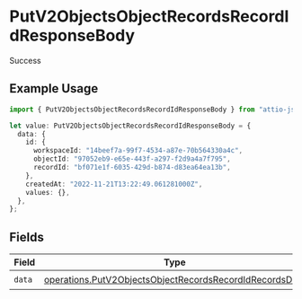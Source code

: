 # PutV2ObjectsObjectRecordsRecordIdResponseBody

Success

## Example Usage

```typescript
import { PutV2ObjectsObjectRecordsRecordIdResponseBody } from "attio-js/models/operations";

let value: PutV2ObjectsObjectRecordsRecordIdResponseBody = {
  data: {
    id: {
      workspaceId: "14beef7a-99f7-4534-a87e-70b564330a4c",
      objectId: "97052eb9-e65e-443f-a297-f2d9a4a7f795",
      recordId: "bf071e1f-6035-429d-b874-d83ea64ea13b",
    },
    createdAt: "2022-11-21T13:22:49.061281000Z",
    values: {},
  },
};
```

## Fields

| Field                                                                                                                              | Type                                                                                                                               | Required                                                                                                                           | Description                                                                                                                        |
| ---------------------------------------------------------------------------------------------------------------------------------- | ---------------------------------------------------------------------------------------------------------------------------------- | ---------------------------------------------------------------------------------------------------------------------------------- | ---------------------------------------------------------------------------------------------------------------------------------- |
| `data`                                                                                                                             | [operations.PutV2ObjectsObjectRecordsRecordIdRecordsData](../../models/operations/putv2objectsobjectrecordsrecordidrecordsdata.md) | :heavy_check_mark:                                                                                                                 | N/A                                                                                                                                |
